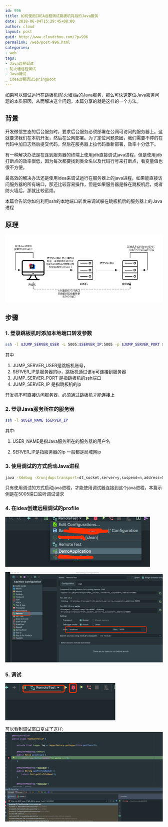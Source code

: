 ```yaml
---
id: 996
title: 如何使用IDEA远程调试跳板机背后的Java服务
date: 2018-06-04T15:29:45+08:00
author: cloud
layout: post
guid: http://www.cloudchou.com/?p=996
permalink: /web/post-996.html
categories:
- web
tags:
- Java远程调试
- 防火墙远程调试
- Java调试
_ idea远程调试SpringBoot
---
```



如果可以调试运行在跳板机(防火墙)后的Java服务，那么可快速定位Java服务问题的本质原因，从而解决这个问题。本篇分享的就是这样的一个方法。

## 背景

开发微信生态的后台服务时，要求后台服务必须部署在公网可访问的服务器上。这就要求我们在本机开发，然后在公网部署。为了定位问题原因，我们需要不停的在代码中加日志然后提交代码，然后在服务器上拉代码重新部署，效率十分低下。

有一种解决办法是在连到服务器的终端上使用jdb直接调试java进程，但是使用jdb打断点的效率很低，因为每次都要找到类全名以及代码行号来打断点，看变量值也很不方便。

最高效的解决办法还是使用idea来调试运行在服务器上的java进程，如果能直接访问服务器的所有端口，那还比较容易操作，但是如果服务器是躲在跳板机后，或者防火墙后，那就比较蛮烦。

本篇会告诉你如何利用ssh的本地端口转发来调试躲在跳板机后的服务器上的Java进程


## 原理

![idea_debug_remote_java](../assets/blogimgs/idea_debug_remote_java.png)

## 步骤

### 1. 登录跳板机时添加本地端口转发参数

```bash
ssh -l $JUMP_SERVER_USER -L 5005:$SERVER_IP:5005 -p $JUMP_SERVER_PORT $JUMP_SERVER_IP 
```

其中
1. JUMP_SERVER_USER是跳板机账号，
2. SERVER_IP是服务器的ip，跳板机通过该ip可连接到服务器
3. JUMP_SERVER_PORT 是指跳板机的ssh端口
4. JUMP_SERVER_IP 是指跳板机的ip

开发机不可直接访问服务器，必须通过跳板机才能连接上 

### 2. 登录Java服务所在的服务器

```bash
ssh -l $USER_NAME $SERVER_IP
```

其中:

1. USER_NAME是指Java服务所在的服务器的用户名

2. SERVER_IP是指服务器的ip 一般都是局域网ip

### 3. 使用调试的方式启动Java进程

```bash
java -Xdebug -Xrunjdwp:transport=dt_socket,server=y,suspend=n,address=5005  -jar ./build/libs/XXX.jar
```

只有使用调试的方式启动java进程，才能使用调试器连接到这个java进程，本篇示例是在5005端口监听调试请求

### 4. 在idea创建远程调试的profile

![idea_new_remote_debug_profile](../assets/blogimgs/idea_new_remote_debug_profile.png)

![idea_new_remote_debug_profile2](../assets/blogimgs/idea_new_remote_debug_profile2.png)

### 5. 调试

![idea_new_remote_debug_profile3](../assets/blogimgs/idea_new_remote_debug_profile3.png)

可以看到调试窗口变成了这样:
![idea_debug_remote_java2](../assets/blogimgs/idea_debug_remote_java2.png)



